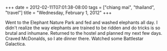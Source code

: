 +++
date = 2012-02-11T07:01:38-08:00
tags = ["chiang mai", "thailand", "travel"]
title = "Wednesday, February 1, 2012"
+++

Went to the Elephant Nature Park and fed and washed elephants all day. I didn't realize the way elephants are trained to be ridden and do tricks is so brutal and inhumane. Returned to the hostel and planned my next few days. Craved McDonalds, so I ate dinner there. Watched some Battlestar Galactica.
